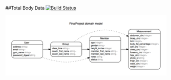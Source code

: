 ##Total Body Data [![Build Status](https://travis-ci.org/sv886/final_project.svg?branch=master)](https://travis-ci.org/sv886/final_project)

![img](erd.png)

